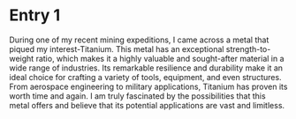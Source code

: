 # Entry 1
During one of my recent mining expeditions, I came across a metal that piqued my interest-Titanium. This metal has an exceptional strength-to-weight ratio, which makes it a highly valuable and sought-after material in a wide range of industries. Its remarkable resilience and durability make it an ideal choice for crafting a variety of tools, equipment, and even structures. From aerospace engineering to military applications, Titanium has proven its worth time and again. I am truly fascinated by the possibilities that this metal offers and believe that its potential applications are vast and limitless.
